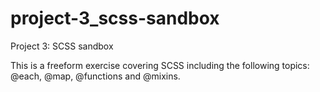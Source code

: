 # project-3_scss-sandbox
Project 3: SCSS sandbox

This is a freeform exercise covering SCSS including the following topics: @each, @map, @functions and @mixins.
